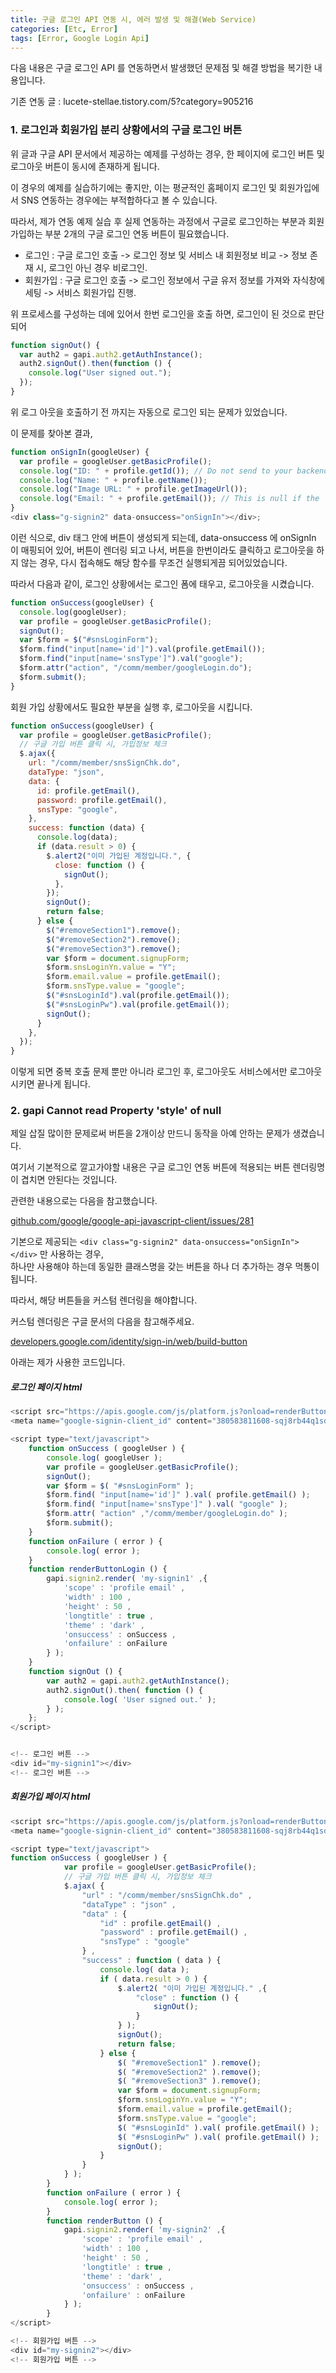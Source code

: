 ```yaml
---
title: 구글 로그인 API 연동 시, 에러 발생 및 해결(Web Service)
categories: [Etc, Error]
tags: [Error, Google Login Api]
---
```



다음 내용은 구글 로그인 API 를 연동하면서 발생했던 문제점 및 해결 방법을 복기한 내용입니다.

기존 연동 글 : lucete-stellae.tistory.com/5?category=905216

### 1. 로그인과 회원가입 분리 상황에서의 구글 로그인 버튼

위 글과 구글 API 문서에서 제공하는 예제를 구성하는 경우, 한 페이지에 로그인 버튼 및 로그아웃 버튼이 동시에 존재하게 됩니다.

이 경우의 예제를 실습하기에는 좋지만, 이는 평균적인 홈페이지 로그인 및 회원가입에서 SNS 연동하는 경우에는 부적합하다고 볼 수 있습니다.

따라서, 제가 연동 예제 실습 후 실제 연동하는 과정에서 구글로 로그인하는 부분과 회원가입하는 부분 2개의 구글 로그인 연동 버튼이 필요했습니다.

- 로그인 : 구글 로그인 호출 -> 로그인 정보 및 서비스 내 회원정보 비교 -> 정보 존재 시, 로그인 아닌 경우 비로그인.
- 회원가입 : 구글 로그인 호출 -> 로그인 정보에서 구글 유저 정보를 가져와 자식창에 세팅 -> 서비스 회원가입 진행.

위 프로세스를 구성하는 데에 있어서 한번 로그인을 호출 하면, 로그인이 된 것으로 판단되어

```js
function signOut() {
  var auth2 = gapi.auth2.getAuthInstance();
  auth2.signOut().then(function () {
    console.log("User signed out.");
  });
}
```

위 로그 아웃을 호출하기 전 까지는 자동으로 로그인 되는 문제가 있었습니다.

이 문제를 찾아본 결과,

```js
function onSignIn(googleUser) {
  var profile = googleUser.getBasicProfile();
  console.log("ID: " + profile.getId()); // Do not send to your backend! Use an ID token instead.
  console.log("Name: " + profile.getName());
  console.log("Image URL: " + profile.getImageUrl());
  console.log("Email: " + profile.getEmail()); // This is null if the 'email' scope is not present.
}
<div class="g-signin2" data-onsuccess="onSignIn"></div>;
```

이런 식으로, div 태그 안에 버튼이 생성되게 되는데, data-onsuccess 에 onSignIn 이 매핑되어 있어, 버튼이 렌더링 되고 나서, 버튼을 한번이라도 클릭하고 로그아웃을 하지 않는 경우, 다시 접속해도 해당 함수를 무조건 실행되게끔 되어있었습니다.

따라서 다음과 같이, 로그인 상황에서는 로그인 폼에 태우고, 로그아웃을 시켰습니다.

```js
function onSuccess(googleUser) {
  console.log(googleUser);
  var profile = googleUser.getBasicProfile();
  signOut();
  var $form = $("#snsLoginForm");
  $form.find("input[name='id']").val(profile.getEmail());
  $form.find("input[name='snsType']").val("google");
  $form.attr("action", "/comm/member/googleLogin.do");
  $form.submit();
}
```

회원 가입 상황에서도 필요한 부분을 실행 후, 로그아웃을 시킵니다.

```js
function onSuccess(googleUser) {
  var profile = googleUser.getBasicProfile();
  // 구글 가입 버튼 클릭 시, 가입정보 체크
  $.ajax({
    url: "/comm/member/snsSignChk.do",
    dataType: "json",
    data: {
      id: profile.getEmail(),
      password: profile.getEmail(),
      snsType: "google",
    },
    success: function (data) {
      console.log(data);
      if (data.result > 0) {
        $.alert2("이미 가입된 계정입니다.", {
          close: function () {
            signOut();
          },
        });
        signOut();
        return false;
      } else {
        $("#removeSection1").remove();
        $("#removeSection2").remove();
        $("#removeSection3").remove();
        var $form = document.signupForm;
        $form.snsLoginYn.value = "Y";
        $form.email.value = profile.getEmail();
        $form.snsType.value = "google";
        $("#snsLoginId").val(profile.getEmail());
        $("#snsLoginPw").val(profile.getEmail());
        signOut();
      }
    },
  });
}
```

이렇게 되면 중복 호출 문제 뿐만 아니라 로그인 후, 로그아웃도 서비스에서만 로그아웃 시키면 끝나게 됩니다.

### 2. gapi Cannot read Property 'style' of null

제일 삽질 많이한 문제로써 버튼을 2개이상 만드니 동작을 아예 안하는 문제가 생겼습니다.

여기서 기본적으로 깔고가야할 내용은 구글 로그인 연동 버튼에 적용되는 버튼 렌더링명이 겹치면 안된다는 것입니다.

관련한 내용으로는 다음을 참고했습니다.

[github.com/google/google-api-javascript-client/issues/281](github.com/google/google-api-javascript-client/issues/281)

기본으로 제공되는 `<div class="g-signin2" data-onsuccess="onSignIn"></div>` 만 사용하는 경우,
<br/> 하나만 사용해야 하는데 동일한 클래스명을 갖는 버튼을 하나 더 추가하는 경우 먹통이 됩니다.

따라서, 해당 버튼들을 커스텀 렌더링을 해야합니다.

커스텀 렌더링은 구글 문서의 다음을 참고해주세요.

[developers.google.com/identity/sign-in/web/build-button](developers.google.com/identity/sign-in/web/build-button)

아래는 제가 사용한 코드입니다.

##### 로그인 페이지 html

```js
<script src="https://apis.google.com/js/platform.js?onload=renderButtonLogin" async defer></script>
<meta name="google-signin-client_id" content="380583811608-sqj8rb44q1sd2vfac8sq75bp7af966pt.apps.googleusercontent.com">

<script type="text/javascript">
	function onSuccess ( googleUser ) {
		console.log( googleUser );
		var profile = googleUser.getBasicProfile();
		signOut();
		var $form = $( "#snsLoginForm" );
		$form.find( "input[name='id']" ).val( profile.getEmail() );
		$form.find( "input[name='snsType']" ).val( "google" );
		$form.attr( "action" ,"/comm/member/googleLogin.do" );
		$form.submit();
	}
	function onFailure ( error ) {
		console.log( error );
	}
	function renderButtonLogin () {
		gapi.signin2.render( 'my-signin1' ,{
			'scope' : 'profile email' ,
			'width' : 100 ,
			'height' : 50 ,
			'longtitle' : true ,
			'theme' : 'dark' ,
			'onsuccess' : onSuccess ,
			'onfailure' : onFailure
		} );
	}
	function signOut () {
		var auth2 = gapi.auth2.getAuthInstance();
		auth2.signOut().then( function () {
			console.log( 'User signed out.' );
		} );
	};
</script>


<!-- 로그인 버튼 -->
<div id="my-signin1"></div>
<!-- 로그인 버튼 -->
```

##### 회원가입 페이지 html

```js
<script src="https://apis.google.com/js/platform.js?onload=renderButton" async defer></script>
<meta name="google-signin-client_id" content="380583811608-sqj8rb44q1sd2vfac8sq75bp7af966pt.apps.googleusercontent.com">

<script type="text/javascript">
function onSuccess ( googleUser ) {
			var profile = googleUser.getBasicProfile();
			// 구글 가입 버튼 클릭 시, 가입정보 체크
			$.ajax( {
				"url" : "/comm/member/snsSignChk.do" ,
				"dataType" : "json" ,
				"data" : {
					"id" : profile.getEmail() ,
					"password" : profile.getEmail() ,
					"snsType" : "google"
				} ,
				"success" : function ( data ) {
					console.log( data );
					if ( data.result > 0 ) {
						$.alert2( "이미 가입된 계정입니다." ,{
							"close" : function () {
								signOut();
							}
						} );
						signOut();
						return false;
					} else {
						$( "#removeSection1" ).remove();
						$( "#removeSection2" ).remove();
						$( "#removeSection3" ).remove();
						var $form = document.signupForm;
						$form.snsLoginYn.value = "Y";
						$form.email.value = profile.getEmail();
						$form.snsType.value = "google";
						$( "#snsLoginId" ).val( profile.getEmail() );
						$( "#snsLoginPw" ).val( profile.getEmail() );
						signOut();
					}
				}
			} );
		}
		function onFailure ( error ) {
			console.log( error );
		}
		function renderButton () {
			gapi.signin2.render( 'my-signin2' ,{
				'scope' : 'profile email' ,
				'width' : 100 ,
				'height' : 50 ,
				'longtitle' : true ,
				'theme' : 'dark' ,
				'onsuccess' : onSuccess ,
				'onfailure' : onFailure
			} );
		}
</script>

<!-- 회원가입 버튼 -->
<div id="my-signin2"></div>
<!-- 회원가입 버튼 -->


```
